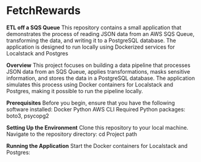 # FetchRewards

**ETL off a SQS Queue**
This repository contains a small application that demonstrates the process of reading JSON data from an AWS SQS Queue, transforming the data, and writing it to a PostgreSQL database. The application is designed to run locally using Dockerized services for Localstack and Postgres

**Overview**
This project focuses on building a data pipeline that processes JSON data from an SQS Queue, applies transformations, masks sensitive information, and stores the data in a PostgreSQL database. The application simulates this process using Docker containers for Localstack and Postgres, making it possible to run the pipeline locally.

**Prerequisites**
Before you begin, ensure that you have the following software installed:
 Docker
 Python
 AWS CLI
 Required Python packages: boto3, psycopg2

**Setting Up the Environment**
Clone this repository to your local machine.
Navigate to the repository directory: cd Project path

**Running the Application**
Start the Docker containers for Localstack and Postgres:
